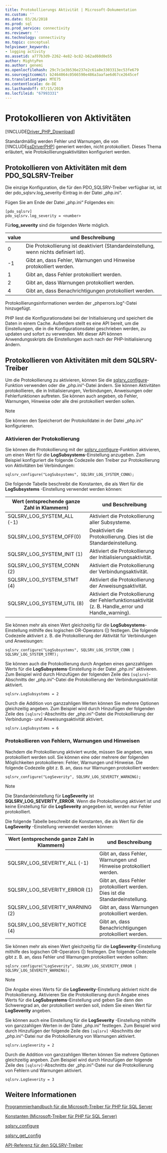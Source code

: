 ```yaml
---
title: Protokollierungs Aktivität | Microsoft-Dokumentation
ms.custom: ''
ms.date: 03/26/2018
ms.prod: sql
ms.prod_service: connectivity
ms.reviewer: ''
ms.technology: connectivity
ms.topic: conceptual
helpviewer_keywords:
- logging activity
ms.assetid: a777b3d9-2262-4e82-bc82-b62ad60d0e55
author: MightyPen
ms.author: genemi
ms.openlocfilehash: 29c7c1e3b536e237e2c61a8e3303313ec53fe679
ms.sourcegitcommit: b2464064c0566590e486a3aafae6d67ce2645cef
ms.translationtype: MTE75
ms.contentlocale: de-DE
ms.lasthandoff: 07/15/2019
ms.locfileid: "67993331"
---
```

# <a name="logging-activity"></a>Protokollieren von Aktivitäten
[!INCLUDE[Driver_PHP_Download](../../includes/driver_php_download.md)]

Standardmäßig werden Fehler und Warnungen, die von [!INCLUDE[ssDriverPHP](../../includes/ssdriverphp_md.md)] generiert werden, nicht protokolliert. Dieses Thema erläutert, wie Protokollierungsaktivitäten konfiguriert werden.  
  
## <a name="logging-activity-using-the-pdosqlsrv-driver"></a>Protokollieren von Aktivitäten mit dem PDO_SQLSRV-Treiber  
Die einzige Konfiguration, die für den PDO_SQLSRV-Treiber verfügbar ist, ist der pdo_sqlsrv.log_severity-Eintrag in der Datei „php.ini“.  
  
Fügen Sie am Ende der Datei „php.ini“ Folgendes ein:  
  
```  
[pdo_sqlsrv]  
pdo_sqlsrv.log_severity = <number>  
```  
  
Für**log_severity** sind die folgenden Werte möglich.  
  
|value|und Beschreibung|  
|---------|---------------|  
|0|Die Protokollierung ist deaktiviert (Standardeinstellung, wenn nichts definiert ist).|  
|-1|Gibt an, dass Fehler, Warnungen und Hinweise protokolliert werden.|  
|1|Gibt an, dass Fehler protokolliert werden.|  
|2|Gibt an, dass Warnungen protokolliert werden.|  
|4|Gibt an, dass Benachrichtigungen protokolliert werden.|  
  
Protokollierungsinformationen werden der „phperrors.log“-Datei hinzugefügt.  
  
PHP liest die Konfigurationsdatei bei der Initialisierung und speichert die Daten in einem Cache. Außerdem stellt es eine API bereit, um die Einstellungen, die in die Konfigurationsdatei geschrieben werden, zu updaten und sofort zu verwenden. Mit dieser API können Anwendungsskripts die Einstellungen auch nach der PHP-Initialisierung ändern.  
  
## <a name="logging-activity-using-the-sqlsrv-driver"></a>Protokollieren von Aktivitäten mit dem SQLSRV-Treiber  
Um die Protokollierung zu aktivieren, können Sie die [sqlsrv_configure](../../connect/php/sqlsrv-configure.md)-Funktion verwenden oder die „php.ini“-Datei ändern. Sie können Aktivitäten protokollieren, die in Initialisierungen, Verbindungen, Anweisungen oder Fehlerfunktionen auftreten. Sie können auch angeben, ob Fehler, Warnungen, Hinweise oder alle drei protokolliert werden sollen.  
  
> [!NOTE]  
> Sie können den Speicherort der Protokolldatei in der Datei „php.ini“ konfigurieren.  
  
### <a name="turning-logging-on"></a>Aktivieren der Protokollierung  
Sie können die Protokollierung mit der [sqlsrv_configure](../../connect/php/sqlsrv-configure.md)-Funktion aktivieren, um einen Wert für die **LogSubsystems**-Einstellung anzugeben. Zum Beispiel konfiguriert die folgende Codezeile den Treiber zur Protokollierung von Aktivitäten bei Verbindungen:  
  
`sqlsrv_configure("LogSubsystems", SQLSRV_LOG_SYSTEM_CONN);`  
  
Die folgende Tabelle beschreibt die Konstanten, die als Wert für die **LogSubsystems** -Einstellung verwendet werden können:  
  
|Wert (entsprechende ganze Zahl in Klammern)|und Beschreibung|  
|-----------------------------------------------|---------------|  
|SQLSRV_LOG_SYSTEM_ALL (-1)|Aktiviert die Protokollierung aller Subsysteme.|  
|SQLSRV_LOG_SYSTEM_OFF(0)|Deaktiviert die Protokollierung. Dies ist die Standardeinstellung.|  
|SQLSRV_LOG_SYSTEM_INIT (1)|Aktiviert die Protokollierung der Initialisierungsaktivität.|  
|SQLSRV_LOG_SYSTEM_CONN (2)|Aktiviert die Protokollierung der Verbindungsaktivität.|  
|SQLSRV_LOG_SYSTEM_STMT (4)|Aktiviert die Protokollierung der Anweisungsaktivität.|  
|SQLSRV_LOG_SYSTEM_UTIL (8)|Aktiviert die Protokollierung der Fehlerfunktionsaktivität (z. B. Handle_error und Handle_warning).|  
  
Sie können mehr als einen Wert gleichzeitig für die **LogSubsystems**-Einstellung mithilfe des logischen OR-Operators (|) festlegen. Die folgende Codezeile aktiviert z. B. die Protokollierung der Aktivität für Verbindungen und Anweisungen:  
  
`sqlsrv_configure("LogSubsystems", SQLSRV_LOG_SYSTEM_CONN | SQLSRV_LOG_SYSTEM_STMT);`  
  
Sie können auch die Protokollierung durch Angeben eines ganzzahligen Werts für die **LogSubsystems**-Einstellung in der Datei „php.ini“ aktivieren. Zum Beispiel wird durch Hinzufügen der folgenden Zeile des `[sqlsrv]`-Abschnitts der „php.ini“-Datei die Protokollierung der Verbindungsaktivität aktiviert.  
  
`sqlsrv.LogSubsystems = 2`  
  
Durch die Addition von ganzzahligen Werten können Sie mehrere Optionen gleichzeitig angeben. Zum Beispiel wird durch Hinzufügen der folgenden Zeile des `[sqlsrv]`-Abschnitts der „php.ini“-Datei die Protokollierung der Verbindungs- und Anweisungsaktivität aktiviert.  
  
`sqlsrv.LogSubsystems = 6`  
  
### <a name="logging-errors-warnings-and-notices"></a>Protokollieren von Fehlern, Warnungen und Hinweisen  
Nachdem die Protokollierung aktiviert wurde, müssen Sie angeben, was protokolliert werden soll. Sie können eine oder mehrere der folgenden Möglichkeiten protokollieren: Fehler, Warnungen und Hinweise. Die folgende Codezeile gibt z. B. an, dass nur Warnungen protokolliert werden:  
  
`sqlsrv_configure("LogSeverity", SQLSRV_LOG_SEVERITY_WARNING);`  
  
> [!NOTE]  
> Die Standardeinstellung für **LogSeverity** ist **SQLSRV_LOG_SEVERITY_ERROR**. Wenn die Protokollierung aktiviert ist und keine Einstellung für die **LogSeverity** angegeben ist, werden nur Fehler protokolliert.  
  
Die folgende Tabelle beschreibt die Konstanten, die als Wert für die **LogSeverity** -Einstellung verwendet werden können:  
  
|Wert (entsprechende ganze Zahl in Klammern)|und Beschreibung|  
|-----------------------------------------------|---------------|  
|SQLSRV_LOG_SEVERITY_ALL (-1)|Gibt an, dass Fehler, Warnungen und Hinweise protokolliert werden.|  
|SQLSRV_LOG_SEVERITY_ERROR (1)|Gibt an, dass Fehler protokolliert werden. Dies ist die Standardeinstellung.|  
|SQLSRV_LOG_SEVERITY_WARNING (2)|Gibt an, dass Warnungen protokolliert werden.|  
|SQLSRV_LOG_SEVERITY_NOTICE (4)|Gibt an, dass Benachrichtigungen protokolliert werden.|  
  
Sie können mehr als einen Wert gleichzeitig für die **LogSeverity**-Einstellung mithilfe des logischen OR-Operators (|) festlegen. Die folgende Codezeile gibt z. B. an, dass Fehler und Warnungen protokolliert werden sollten:  
  
`sqlsrv_configure("LogSeverity", SQLSRV_LOG_SEVERITY_ERROR | SQLSRV_LOG_SEVERITY_WARNING);`  
  
> [!NOTE]  
> Die Angabe eines Werts für die **LogSeverity**-Einstellung aktiviert nicht die Protokollierung. Aktivieren Sie die Protokollierung durch Angabe eines Werts für die **LogSubsystems**-Einstellung und geben Sie dann den Schweregrad an, der protokolliert werden soll, indem Sie einen Wert für **LogSeverity** angeben.  
  
Sie können auch eine Einstellung für die **LogSeverity** -Einstellung mithilfe von ganzzahligen Werten in der Datei „php.ini“ festlegen. Zum Beispiel wird durch Hinzufügen der folgende Zeile des `[sqlsrv]` -Abschnitts der „php.ini“-Datei nur die Protokollierung von Warnungen aktiviert.  
  
`sqlsrv.LogSeverity = 2`  
  
Durch die Addition von ganzzahligen Werten können Sie mehrere Optionen gleichzeitig angeben. Zum Beispiel wird durch Hinzufügen der folgende Zeile des `[sqlsrv]`-Abschnitts der „php.ini“-Datei nur die Protokollierung von Fehlern und Warnungen aktiviert.  
  
`sqlsrv.LogSeverity = 3`  
  
## <a name="see-also"></a>Weitere Informationen  
[Programmierhandbuch für die Microsoft-Treiber für PHP für SQL Server](../../connect/php/programming-guide-for-php-sql-driver.md)

[Konstanten &#40;Microsoft-Treiber für PHP für SQL Server&#41;](../../connect/php/constants-microsoft-drivers-for-php-for-sql-server.md)

[sqlsrv_configure](../../connect/php/sqlsrv-configure.md)

[sqlsrv_get_config](../../connect/php/sqlsrv-get-config.md)

[API-Referenz für den SQLSRV-Treiber](../../connect/php/sqlsrv-driver-api-reference.md)  
  
